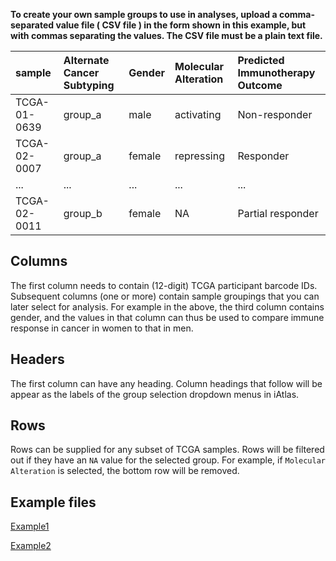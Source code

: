 **To create your own sample groups to use in analyses, upload a comma-separated value file ( CSV file ) in the form shown in this example, but with commas separating the values. The CSV file must be a plain text file.**


<table class="table table-striped table-hover" style="margin-left: auto; margin-right: auto;">
 <thead>
  <tr>
   <th style="text-align:left;"> sample </th>
   <th style="text-align:left;"> Alternate Cancer Subtyping </th>
   <th style="text-align:left;"> Gender </th>
   <th style="text-align:left;"> Molecular Alteration </th>
   <th style="text-align:left;"> Predicted Immunotherapy Outcome </th>
  </tr>
 </thead>
<tbody>
  <tr>
   <td style="text-align:left;"> TCGA-01-0639 </td>
   <td style="text-align:left;"> group_a </td>
   <td style="text-align:left;"> male </td>
   <td style="text-align:left;"> activating </td>
   <td style="text-align:left;"> Non-responder </td>
  </tr>
  <tr>
   <td style="text-align:left;"> TCGA-02-0007 </td>
   <td style="text-align:left;"> group_a </td>
   <td style="text-align:left;"> female </td>
   <td style="text-align:left;"> repressing </td>
   <td style="text-align:left;"> Responder </td>
  </tr>
  <tr>
   <td style="text-align:left;"> ... </td>
   <td style="text-align:left;"> ... </td>
   <td style="text-align:left;"> ... </td>
   <td style="text-align:left;"> ... </td>
   <td style="text-align:left;"> ... </td>
  </tr>
  <tr>
   <td style="text-align:left;"> TCGA-02-0011 </td>
   <td style="text-align:left;"> group_b </td>
   <td style="text-align:left;"> female </td>
   <td style="text-align:left;"> NA </td>
   <td style="text-align:left;"> Partial responder </td>
  </tr>
</tbody>
</table>

## Columns
The first column needs to contain (12-digit) TCGA participant barcode IDs. Subsequent columns (one or more) contain sample groupings that you can later select for analysis. For example in the above, the third column contains gender, and the values in that column can thus be used to compare immune response in cancer in women to that in men.

## Headers
The first column can have any heading. Column headings that follow will be appear as the labels of the group selection dropdown menus in iAtlas.

## Rows
Rows can be supplied for any subset of TCGA samples. Rows will be filtered out if they have an `NA` value for the selected group. For example, if `Molecular Alteration` is selected, the bottom row will be removed.

## Example files
[Example1](https://raw.githubusercontent.com/CRI-iAtlas/shiny-iatlas/develop/data/example_user_group.csv)

[Example2](https://raw.githubusercontent.com/CRI-iAtlas/shiny-iatlas/develop/data/example_user_group2.csv)
